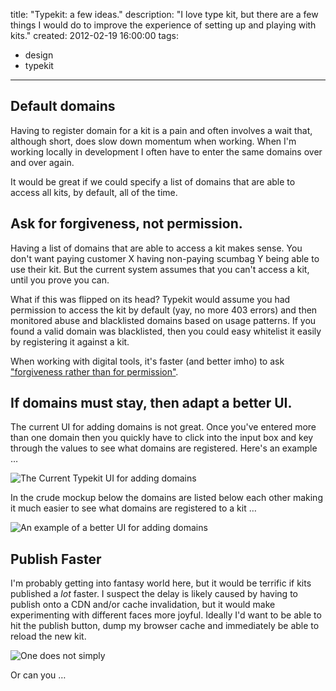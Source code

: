 title: "Typekit: a few ideas."
description: "I love type kit, but there are a few things I would do to improve the experience of setting up and playing with kits."
created: 2012-02-19 16:00:00
tags:
  - design
  - typekit
---


## Default domains

Having to register domain for a kit is a pain and often involves a wait that, although short, does slow down momentum when working. When I'm working locally in development I often have to enter the same domains over and over again. 

It would be great if we could specify a list of domains that are able to access all kits, by default, all of the time.

## Ask for forgiveness, not permission.

Having a list of domains that are able to access a kit makes sense. You don't want paying customer X having non-paying scumbag Y being able to use their kit. But the current system assumes that you can't access a kit, until you prove you can.

What if this was flipped on its head? Typekit would assume you had permission to access the kit by default (yay, no more 403 errors) and then monitored abuse and blacklisted domains based on usage patterns. If you found a valid domain was blacklisted, then you could easy whitelist it easily by registering it against a kit.

When working with digital tools, it's faster (and better imho) to ask ["forgiveness rather than for permission"][0]. 


## If domains must stay, then adapt a better UI.

The current UI for adding domains is not great. Once you've entered more than one domain then you quickly have to click into the input box and key through the values to see what domains are registered. Here's an example &hellip;

![The Current Typekit UI for adding domains](/media/2012/02/19/typekit/ui1.png)

In the crude mockup below the domains are listed below each other making it much easier to see what domains are registered to a kit &hellip; 

![An example of a better UI for adding domains](/media/2012/02/19/typekit/ui2.png)

## Publish Faster

I'm probably getting into fantasy world here, but it would be terrific if kits published a *lot* faster. I suspect the delay is likely caused by having to publish onto a CDN and/or cache invalidation, but it would make experimenting with different faces more joyful. Ideally I'd want to be able to hit the publish button, dump my browser cache and immediately be able to reload the new kit.

![One does not simply](/media/2012/02/19/typekit/one-does-not-simply.png)

Or can you &hellip;



[0]: http://en.wikipedia.org/wiki/Grace_Hopper#Anecdotes